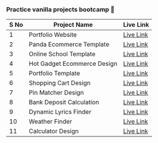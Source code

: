 
### Practice vanilla projects bootcamp 🚀

|S No| Project Name | Live Link |
| ------ | ------ | ------ |
| 1 | Portfolio Website | <a href="https://projects.pronazmul.com/vanilla/responsive-portfolio/" target="_blank">Live Link</a> |
| 2 | Panda Ecommerce Template | <a href="https://projects.pronazmul.com/vanilla/panda-ecom/" target="_blank">Live Link</a> |
| 3 | Online School Template | <a href="https://projects.pronazmul.com/vanilla/online-school-portal/" target="_blank">Live Link</a> |
| 4 | Hot Gadget Ecommerce Design | <a href="https://projects.pronazmul.com/vanilla/hot-gadgets-ecom/" target="_blank">Live Link</a> |
| 5 | Portfolio Template | <a href="https://projects.pronazmul.com/vanilla/static-portfolio/" target="_blank">Live Link</a> |
| 6 | Shopping Cart Design | <a href="https://projects.pronazmul.com/vanilla/shopping-cart/" target="_blank">Live Link</a> |
| 7 | Pin Matcher Design | <a href="https://projects.pronazmul.com/vanilla/pin-generator/" target="_blank">Live Link</a> |
| 8 | Bank Deposit Calculation | <a href="https://projects.pronazmul.com/vanilla/payment-template/" target="_blank">Live Link</a> |
| 9 | Dynamic Lyrics Finder | <a href="https://projects.pronazmul.com/vanilla/lyrics-finder/" target="_blank">Live Link</a> |
| 10 | Weather Finder | <a href="https://projects.pronazmul.com/vanilla/weather-finder/" target="_blank">Live Link</a> |
| 11 | Calculator Design | <a href="https://projects.pronazmul.com/vanilla/calculator/" target="_blank">Live Link</a> |